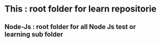 # This : root folder for learn repositorie
## Node-Js : root folder for all Node Js test or learning sub folder